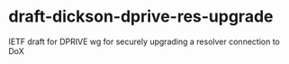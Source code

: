 # draft-dickson-dprive-res-upgrade
IETF draft for DPRIVE wg for securely upgrading a resolver connection to DoX 
